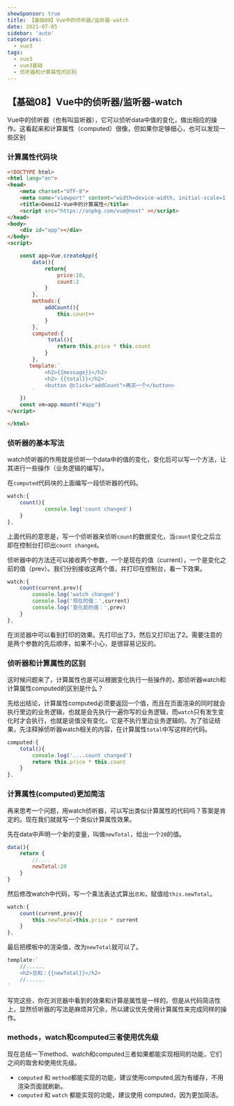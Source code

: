 ```yaml
---
showSponsor: true
title: 【基础08】Vue中的侦听器/监听器-watch
date: 2021-07-05
sidebar: 'auto'
categories:
  - vue3
tags:
  - vue3
  - vue3基础
  - 侦听器和计算属性的区别
---
```

## 【基础08】Vue中的侦听器/监听器-watch

Vue中的侦听器（也有叫监听器），它可以侦听data中值的变化，做出相应的操作。这看起来和计算属性（computed）很像，但如果你足够细心，也可以发现一些区别

### 计算属性代码块

```html
<!DOCTYPE html>
<html lang="en">
<head>
    <meta charset="UTF-8">
    <meta name="viewport" content="width=device-width, initial-scale=1.0">
    <title>Demo12-Vue中的计算属性</title>
    <script src="https://unpkg.com/vue@next" ></script>
</head>
<body>
    <div id="app"></div>
</body>
<script>

    const app=Vue.createApp({ 
        data(){
            return{
                price:10,
        		count:2
            }
        },
        methods:{
            addCount(){
                this.count++
            }
        },
        computed:{
             total(){
                return this.price * this.count
            }
        },
       template:` 
            <h2>{{message}}</h2>
            <h2> {{total}}</h2>
            <button @click="addCount">再买一个</button>
        `
    }) 
    const vm=app.mount("#app")
</script>

</html>
```



### 侦听器的基本写法

watch侦听器的作用就是侦听一个data中的值的变化，变化后可以写一个方法，让其进行一些操作（业务逻辑的编写）。

在`computed`代码块的上面编写一段侦听器的代码。

```js
watch:{
    count(){
            console.log('count changed')
    }
},
```

上面代码的意思是，写一个侦听器来侦听`count`的数据变化，当`count`变化之后立即在控制台打印出`count changed`。

侦听器中的方法还可以接收两个参数，一个是现在的值（current），一个是变化之前的值（prev）。我们分别接收这两个值，并打印在控制台，看一下效果。

```js
watch:{
    count(current,prev){
        console.log('watch changed')
        console.log('现在的值：',current)
        console.log('变化前的值：',prev)
    }
},
```

在浏览器中可以看到打印的效果。先打印出了3，然后又打印出了2。需要注意的是两个参数的先后顺序，如果不小心，是很容易记反的。

### 侦听器和计算属性的区别

这时候问题来了，计算属性也是可以根据变化执行一些操作的，那侦听器watch和计算属性computed的区别是什么？

先给出结论，计算属性computed必须要返回一个值，而且在页面渲染的同时就会执行里边的业务逻辑，也就是会先执行一遍你写的业务逻辑，而`watch`只有发生变化时才会执行，也就是说值没有变化，它是不执行里边业务逻辑的。为了验证结果，先注释掉侦听器watch相关的内容，在计算属性`total`中写这样的代码。

```js
computed:{
    total(){
        console.log('....count changed')
        return this.price * this.count
    }
},
```

### 计算属性(computed)更加简洁

再来思考一个问题，用watch侦听器，可以写出类似计算属性的代码吗？答案是肯定的。现在我们就就写一个类似计算属性效果。

先在data中声明一个新的变量，叫做`newTotal`，给出一个`20`的值。

```js
data(){
    return {
        //....
        newTotal:20
    }
}
```

然后修改watch中代码，写一个乘法表达式算出`总和`，赋值给`this.newTotal`。

```js
watch:{
    count(current,prev){
        this.newTotal=this.price * current
    }
},
```

最后把模板中的渲染值，改为`newTotal`就可以了。

```js
template:`
    //......
    <h2>总和：{{newTotal}}</h2>
    //......
`
```

写完这些，你在浏览器中看到的效果和计算是属性是一样的。但是从代码简洁性上，显然侦听器的写法是麻烦并冗余，所以建议优先使用计算属性来完成同样的操作。

### methods，watch和computed三者使用优先级

现在总结一下method、watch和computed三者如果都能实现相同的功能，它们之间的取舍和使用优先级。

- `computed` 和 `method`都能实现的功能，建议使用computed,因为有缓存，不用渲染页面就刷新。
- `computed` 和 `watch` 都能实现的功能，建议使用 computed，因为更加简洁。

